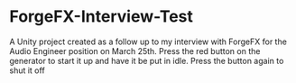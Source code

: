 # ForgeFX-Interview-Test
A Unity project created as a follow up to my interview with ForgeFX for the Audio Engineer position on March 25th. Press the red button on the generator to start it up and have it be put in idle. Press the button again to shut it off
